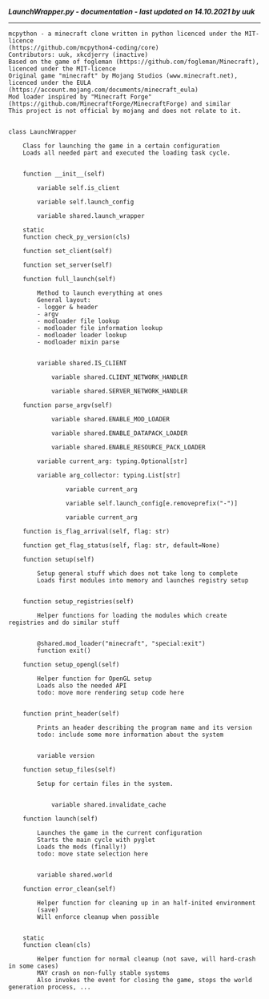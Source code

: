 ***LaunchWrapper.py - documentation - last updated on 14.10.2021 by uuk***
___

    mcpython - a minecraft clone written in python licenced under the MIT-licence 
    (https://github.com/mcpython4-coding/core)
    Contributors: uuk, xkcdjerry (inactive)
    Based on the game of fogleman (https://github.com/fogleman/Minecraft), licenced under the MIT-licence
    Original game "minecraft" by Mojang Studios (www.minecraft.net), licenced under the EULA
    (https://account.mojang.com/documents/minecraft_eula)
    Mod loader inspired by "Minecraft Forge" (https://github.com/MinecraftForge/MinecraftForge) and similar
    This project is not official by mojang and does not relate to it.


    class LaunchWrapper
        
        Class for launching the game in a certain configuration
        Loads all needed part and executed the loading task cycle.


        function __init__(self)

            variable self.is_client

            variable self.launch_config

            variable shared.launch_wrapper

        static
        function check_py_version(cls)

        function set_client(self)

        function set_server(self)

        function full_launch(self)
            
            Method to launch everything at ones
            General layout:
            - logger & header
            - argv
            - modloader file lookup
            - modloader file information lookup
            - modloader loader lookup
            - modloader mixin parse


            variable shared.IS_CLIENT

                variable shared.CLIENT_NETWORK_HANDLER

                variable shared.SERVER_NETWORK_HANDLER

        function parse_argv(self)

                variable shared.ENABLE_MOD_LOADER

                variable shared.ENABLE_DATAPACK_LOADER

                variable shared.ENABLE_RESOURCE_PACK_LOADER

            variable current_arg: typing.Optional[str]

            variable arg_collector: typing.List[str]

                    variable current_arg

                    variable self.launch_config[e.removeprefix("-")]

                    variable current_arg

        function is_flag_arrival(self, flag: str)

        function get_flag_status(self, flag: str, default=None)

        function setup(self)
            
            Setup general stuff which does not take long to complete
            Loads first modules into memory and launches registry setup


        function setup_registries(self)
            
            Helper functions for loading the modules which create registries and do similar stuff


            @shared.mod_loader("minecraft", "special:exit")
            function exit()

        function setup_opengl(self)
            
            Helper function for OpenGL setup
            Loads also the needed API
            todo: move more rendering setup code here


        function print_header(self)
            
            Prints an header describing the program name and its version
            todo: include some more information about the system


            variable version

        function setup_files(self)
            
            Setup for certain files in the system.


                variable shared.invalidate_cache

        function launch(self)
            
            Launches the game in the current configuration
            Starts the main cycle with pyglet
            Loads the mods (finally!)
            todo: move state selection here


            variable shared.world

        function error_clean(self)
            
            Helper function for cleaning up in an half-inited environment
            (save)
            Will enforce cleanup when possible


        static
        function clean(cls)
            
            Helper function for normal cleanup (not save, will hard-crash in some cases)
            MAY crash on non-fully stable systems
            Also invokes the event for closing the game, stops the world generation process, ...
